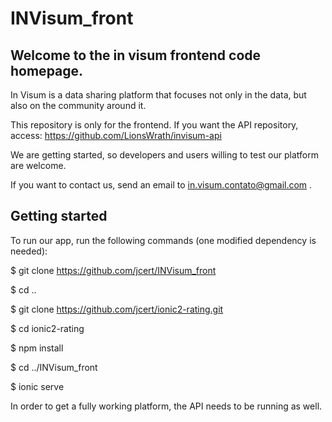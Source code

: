 # INVisum_front

## Welcome to the in visum frontend code homepage.

In Visum is a data sharing platform that focuses not only in the data, but also on the community around it.

This repository is only for the frontend. If you want the API repository, access: https://github.com/LionsWrath/invisum-api


We are getting started, so developers and users willing to test our platform are welcome.


If you want to contact us, send an email to in.visum.contato@gmail.com .

## Getting started

To run our app,  run the following commands (one modified dependency is needed):

  $ git clone https://github.com/jcert/INVisum_front

  $ cd ..

  $ git clone https://github.com/jcert/ionic2-rating.git

  $ cd ionic2-rating

  $ npm install

  $ cd ../INVisum_front

  $ ionic serve

In order to get a fully working platform, the API needs to be running as well.
